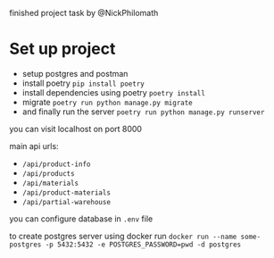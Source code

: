 finished project task by @NickPhilomath

# Set up project
- setup postgres and postman
- install poetry `pip install poetry`
- install dependencies using poetry `poetry install`
- migrate `poetry run python manage.py migrate`
- and finally run the server `poetry run python manage.py runserver`

you can visit localhost on port 8000

main api urls:
- `/api/product-info`
- `/api/products`
- `/api/materials`
- `/api/product-materials`
- `/api/partial-warehouse`

you can configure database in `.env` file


to create postgres server using docker
run `docker run --name some-postgres -p 5432:5432 -e POSTGRES_PASSWORD=pwd -d postgres`
